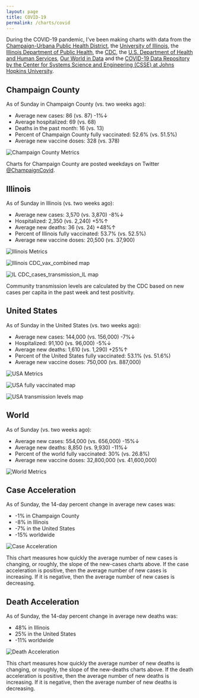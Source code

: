 ```yaml
---
layout: page
title: COVID-19
permalink: /charts/covid
---
```


During the COVID-19 pandemic, I've been making charts with data from the [Champaign-Urbana Public Health District](https://www.c-uphd.org/champaign-urbana-illinois-coronavirus-information.html), the [University of Illinois](https://go.illinois.edu/COVIDTestingData), the [Illinois Department of Public Health](http://www.dph.illinois.gov/covid19), the [CDC](https://covid.cdc.gov/covid-data-tracker/), the [U.S. Department of Health and Human Services](https://healthdata.gov/Hospital/COVID-19-Reported-Patient-Impact-and-Hospital-Capa/anag-cw7u), [Our World in Data](https://github.com/owid/covid-19-data/tree/master/public/data) and the [COVID-19 Data Repository by the Center for Systems Science and Engineering (CSSE) at Johns Hopkins University](https://github.com/CSSEGISandData/COVID-19).

## Champaign County

As of Sunday in Champaign County (vs. two weeks ago):
  
- Average new cases: 86 (vs. 87) -1%↓
- Average hospitalized: 69 (vs. 68) 
- Deaths in the past month: 16 (vs. 13)
- Percent of Champaign County fully vaccinated: 52.6% (vs. 51.5%)
- Average new vaccine doses: 328 (vs. 378)

![Champaign County Metrics](https://raw.githubusercontent.com/bzigterman/CUcovid/main/gh_action/Champaign_facet.png)

Charts for Champaign County are posted weekdays on Twitter [@ChampaignCovid](https://twitter.com/ChampaignCovid).

## Illinois

As of Sunday in Illinois (vs. two weeks ago):
  
- Average new cases: 3,570 (vs. 3,870) -8%↓
- Hospitalized: 2,350 (vs. 2,240) +5%↑
- Average new deaths: 36 (vs. 24) +48%↑
- Percent of Illinois fully vaccinated: 53.7% (vs. 52.5%)
- Average new vaccine doses: 20,500 (vs. 37,900)

![Illinois Metrics](https://raw.githubusercontent.com/bzigterman/CUcovid/main/gh_action/IL_facet.png)

![Illinois CDC_vax_combined map](https://raw.githubusercontent.com/bzigterman/CUcovid/main/gh_action/IL_vax_combined.png)

![IL CDC_cases_transmission_IL map](https://raw.githubusercontent.com/bzigterman/CUcovid/main/gh_action/IL_cases_transmission.png)

Community transmission levels are calculated by the CDC based on new cases per capita in the past week and test positivity.

## United States

As of Sunday in the United States (vs. two weeks ago):
  
- Average new cases: 144,000 (vs. 156,000) -7%↓
- Hospitalized: 91,100 (vs. 96,000) -5%↓
- Average new deaths: 1,610 (vs. 1,290) +25%↑
- Percent of the United States fully vaccinated: 53.1% (vs. 51.6%)
- Average new vaccine doses: 750,000 (vs. 887,000)

![USA Metrics](https://raw.githubusercontent.com/bzigterman/CUcovid/main/gh_action/US_facet.png)

![USA fully vaccinated map](https://raw.githubusercontent.com/bzigterman/CUcovid/main/gh_action/usa_vax_total.png)

![USA transmission levels map](https://raw.githubusercontent.com/bzigterman/CUcovid/main/gh_action/usa_transmission.png)

## World

As of Sunday (vs. two weeks ago):
  
- Average new cases: 554,000 (vs. 656,000) -15%↓
- Average new deaths: 8,850 (vs. 9,930) -11%↓
- Percent of the world fully vaccinated: 30% (vs. 26.8%)
- Average new vaccine doses: 32,800,000 (vs. 41,600,000)

![World Metrics](https://raw.githubusercontent.com/bzigterman/CUcovid/main/gh_action/world_facet.png)

## Case Acceleration

As of Sunday, the 14-day percent change in average new cases was:
  
- -1% in Champaign County
- -8% in Illinois
- -7% in the United States
- -15% worldwide

![Case Acceleration](https://raw.githubusercontent.com/bzigterman/CUcovid/main/gh_action/new_cases_change_facet.png)

This chart measures how quickly the average number of new cases is changing, or roughly, the slope of the new-cases charts above. If the case acceleration is positive, then the average number of new cases is increasing. If it is negative, then the average number of new cases is decreasing.

## Death Acceleration

As of Sunday, the 14-day percent change in average new deaths was:
  
- 48% in Illinois
- 25% in the United States
- -11% worldwide

![Death Acceleration](https://raw.githubusercontent.com/bzigterman/CUcovid/main/gh_action/new_deaths_change_facet.png)

This chart measures how quickly the average number of new deaths is changing, or roughly, the slope of the new-deaths charts above. If the death acceleration is positive, then the average number of new deaths is increasing. If it is negative, then the average number of new deaths is decreasing.


